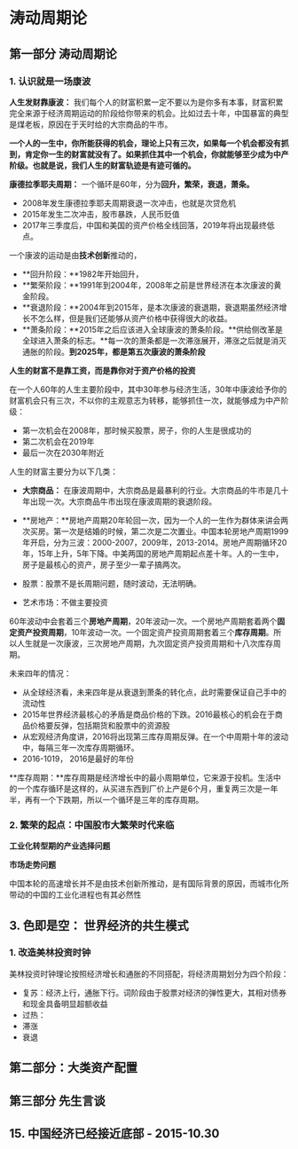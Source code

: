 # 涛动周期论

## 第一部分 涛动周期论

### 1. 认识就是一场康波

**人生发财靠康波：** 我们每个人的财富积累一定不要以为是你多有本事，财富积累完全来源于经济周期运动的阶段给你带来的机会。比如过去十年，中国暴富的典型是煤老板，原因在于天时给的大宗商品的牛市。

**一个人的一生中，你所能获得的机会，理论上只有三次，如果每一个机会都没有抓到，肯定你一生的财富就没有了。如果抓住其中一个机会，你就能够至少成为中产阶级。也就是说，我们人生的财富轨迹是有迹可循的。**

**康德拉季耶夫周期：** 一个循环是60年，分为**回升，繁荣，衰退，萧条。**

- 2008年发生康德拉季耶夫周期衰退一次冲击，也就是次贷危机
- 2015年发生二次冲击，股市暴跌，人民币贬值
- 2017年三季度后，中国和美国的资产价格全线回落，2019年将出现最终低点。

一个康波的运动是由**技术创新**推动的，

- **回升阶段：**1982年开始回升，
- **繁荣阶段：**1991年到2004年，2008年之前是世界经济在本次康波的黄金阶段。
- **衰退阶段：**2004年到2015年，是本次康波的衰退期，衰退期虽然经济增长不怎么样，但是我们还能够从资产价格中获得很大的收益。
- **萧条阶段：**2015年之后应该进入全球康波的萧条阶段。**供给侧改革是全球进入萧条的标志。**每一次的萧条都是一次滞涨展开，滞涨之后就是消灭通胀的阶段。**到2025年，都是第五次康波的萧条阶段**

**人生的财富不是靠工资，而是靠你对于资产价格的投资**

在一个人60年的人生主要阶段中，其中30年参与经济生活，30年中康波给予你的财富机会只有三次，不以你的主观意志为转移，能够抓住一次，就能够成为中产阶级：

- 第一次机会在2008年，那时候买股票，房子，你的人生是很成功的
- 第二次机会在2019年
- 最后一次在2030年附近

人生的财富主要分为以下几类：

- **大宗商品：** 在康波周期中，大宗商品是最暴利的行业。大宗商品的牛市是几十年出现一次。大宗商品牛市出现在康波周期的衰退阶段。

- **房地产：**房地产周期20年轮回一次，因为一个人的一生作为群体来讲会两次买房。第一次是结婚的时候，第二次是二次置业。中国本轮房地产周期1999年开启，分为三波：2000-2007，2009年，2013-2014。房地产周期循环20年，15年上升，5年下降。中美两国的房地产周期起点差十年。人的一生中，房子是最核心的资产，房子至少一辈子搞两次。

- 股票：股票不是长周期问题，随时波动，无法明确。

- 艺术市场：不做主要投资

60年波动中会套着三个**房地产周期**，20年波动一次。一个房地产周期套着两个**固定资产投资周期**，10年波动一次。一个固定资产投资周期套着三个**库存周期**。所以人生就是一次康波，三次房地产周期，九次固定资产投资周期和十八次库存周期。

未来四年的情况：

- 从全球经济看，未来四年是从衰退到萧条的转化点，此时需要保证自己手中的流动性
- 2015年世界经济最核心的矛盾是商品价格的下跌。2016最核心的机会在于商品价格要反弹，包括期货和股票中的资源股
- 从宏观经济角度讲，2016将出现第三库存周期反弹。在一个中周期十年的波动中，每隔三年一次库存周期循环。
- 2016-1019， 2016是最好的年份

**库存周期：**库存周期是经济增长中的最小周期单位，它来源于投机。生活中的一个库存循环是这样的，从买进东西到厂价上产是6个月，重复两三次是一年半，再有一个下跌期，所以一个循环是三年的库存周期。

### 2. 繁荣的起点：中国股市大繁荣时代来临

**工业化转型期的产业选择问题**

**市场走势问题**

中国本轮的高速增长并不是由技术创新所推动，是有国际背景的原因，而城市化所带动的中国的工业化进程也有其必然性







## 3. 色即是空： 世界经济的共生模式

### 1. 改造美林投资时钟

美林投资时钟理论按照经济增长和通胀的不同搭配，将经济周期划分为四个阶段：

- 复苏：经济上行，通胀下行。词阶段由于股票对经济的弹性更大，其相对债券和现金具备明显超额收益
- 过热：
- 滞涨
- 衰退





## 第二部分：大类资产配置







## 第三部分 先生言谈



## 15. 中国经济已经接近底部 - 2015-10.30



